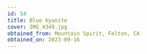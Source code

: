 ```yaml
---
id: 54 
title: Blue kyanite
cover: IMG_4349.jpg
obtained_from: Mountain Spirit, Felton, CA
obtained_on: 2023-09-16
---
```

